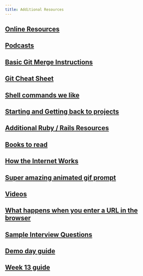 ```yaml
---
title: Additional Resources
---
```


## [Online Resources](/handbook/resources/online-resources)

## [Podcasts](/handbook/resources/podcasts)

## [Basic Git Merge Instructions](/handbook/resources/basic-git-merge)

## [Git Cheat Sheet](/handbook/resources/Git-Cheat-Sheet.md)

## [Shell commands we like](/handbook/resources/bash/commands-we-like)

## [Starting and Getting back to projects](/handbook/resources/working-on-projects/index)

## [Additional Ruby / Rails Resources](/handbook/resources/additional-rails-resources)

## [Books to read](/handbook/resources/books-to-read)

## [How the Internet Works](/handbook/resources/security-now-must-watch)

## [Super amazing animated gif prompt](/handbook/resources/super-amazing-animated-shell-prompt)

## [Videos](/handbook/resources/videos)

## [What happens when you enter a URL in the browser](/handbook/resources/what-happens-when-enter-url-in-browser)

## [Sample Interview Questions](/handbook/resources/interview-practice/sample-questions)

## [Demo day guide](/handbook/resources/demo-day-guide)

## [Week 13 guide](/handbook/resources/week-13)
